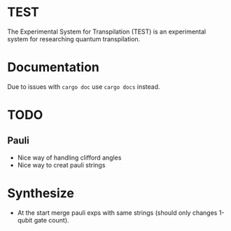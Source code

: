 # TEST
The Experimental System for Transpilation (TEST) is an experimental system for researching quantum transpilation.

# Documentation
Due to issues with `cargo doc` use `cargo docs` instead.

# TODO
## Pauli
- Nice way of handling clifford angles
- Nice way to creat pauli strings
# Synthesize
- At the start merge pauli exps with same strings (should only changes 1-qubit gate count).